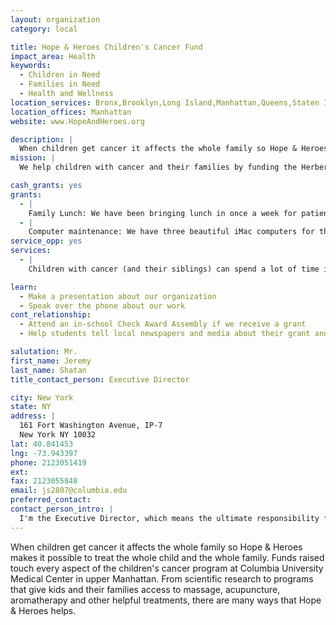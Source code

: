 ```yaml
---
layout: organization
category: local

title: Hope & Heroes Children's Cancer Fund
impact_area: Health
keywords: 
  - Children in Need
  - Families in Need
  - Health and Wellness
location_services: Bronx,Brooklyn,Long Island,Manhattan,Queens,Staten Island,Greater New York
location_offices: Manhattan
website: www.HopeAndHeroes.org

description: |
  When children get cancer it affects the whole family so Hope & Heroes makes it possible to treat the whole child and the whole family. Funds raised touch every aspect of the children's cancer program at Columbia University Medical Center in upper Manhattan. From scientific research to programs that give kids and their families access to massage, acupuncture, aromatherapy and other helpful treatments, there are many ways that Hope & Heroes helps.
mission: |
  We help children with cancer and their families by funding the Herbert Irving Child & Adolescent Oncology Center at Columbia University Medical Center in New York City.

cash_grants: yes
grants: 
  - |
    Family Lunch: We have been bringing lunch in once a week for patient families. During lunch they have a chance to talk to each other and to hear experts speak about a subject that concerns them (insurance, school, finances, etc.). $250/week
  - |
    Computer maintenance: We have three beautiful iMac computers for the patients and families in the waiting area. They get a lot of use so sometimes something goes wrong or parts break and need to be replaced. $100+
service_opp: yes
services: 
  - |
    Children with cancer (and their siblings) can spend a lot of time in the hospital and need lots of things to make their time here more fun. Toy drives can help make sure that we have goodies to give them when times get hard.

learn: 
  - Make a presentation about our organization
  - Speak over the phone about our work
cont_relationship: 
  - Attend an in-school Check Award Assembly if we receive a grant
  - Help students tell local newspapers and media about their grant and/or project with us

salutation: Mr.
first_name: Jeremy
last_name: Shatan
title_contact_person: Executive Director

city: New York
state: NY
address: |
  161 Fort Washington Avenue, IP-7  
  New York NY 10032
lat: 40.841453
lng: -73.943397
phone: 2123051419
ext: 
fax: 2123055848
email: js2807@columbia.edu
preferred_contact: 
contact_person_intro: |
  I'm the Executive Director, which means the ultimate responsibility for running the organization lies with me. I've worked at Hope & Heroes since 2005 and I love it! Not only do I enjoy doing good in the world by helping children and families but I also have a personal reason for getting involved: my first child had a brain tumor. Even though we weren't able to successfully treat him, I knew that helping other families who were dealing with childhood cancer was what I wanted to do.
---
```

When children get cancer it affects the whole family so Hope & Heroes makes it possible to treat the whole child and the whole family. Funds raised touch every aspect of the children's cancer program at Columbia University Medical Center in upper Manhattan. From scientific research to programs that give kids and their families access to massage, acupuncture, aromatherapy and other helpful treatments, there are many ways that Hope & Heroes helps.